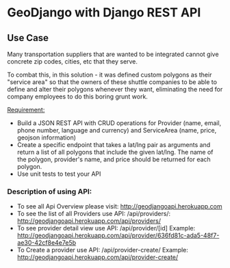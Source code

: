 <h1>GeoDjango with Django REST API</h1>

<h2>Use Case</h2>
Many transportation suppliers that are wanted to be integrated cannot give  concrete zip codes, cities, etc that they serve.

To combat this, in this solution - it was defined custom polygons as their "service area" so that the owners of these shuttle companies to be able to define and alter their polygons whenever they want, eliminating the need for company employees to do this boring grunt work.

<u>Requirement:</u>
<ul>
<li>Build a JSON REST API with CRUD operations for Provider (name, email, phone number, language and currency) and ServiceArea (name, price, geojson information)</li>

<li>Create a specific endpoint that takes a lat/lng pair as arguments and return a list of all polygons that include the given lat/lng. The name of the polygon, provider's name, and price should be returned for each polygon. </li>
<li>Use unit tests to test your API</li>
</ul>
<h3> Description of using API: </h3>
<ul>
<li>To see all Api Overview please visit: <a href="http://geodjangoapi.herokuapp.com">http://geodjangoapi.herokuapp.com </a></li>
<li>To see the list of all Providers use API: /api/providers/: <a href="http://geodjangoapi.herokuapp.com/api/providers/">http://geodjangoapi.herokuapp.com/api/providers/</a></li>
<li>To see provider detail view use API: /api/provider/[id] Example: <a href="http://geodjangoapi.herokuapp.com/api/provider/636fd81c-ada5-48f7-ae30-42cf8e4e7e5b">http://geodjangoapi.herokuapp.com/api/provider/636fd81c-ada5-48f7-ae30-42cf8e4e7e5b</a></li>
<li>To Create a provider use API: /api/provider-create/ Example: <a href="http://geodjangoapi.herokuapp.com/api/provider-create/">http://geodjangoapi.herokuapp.com/api/provider-create/</a></li>

</ul>



